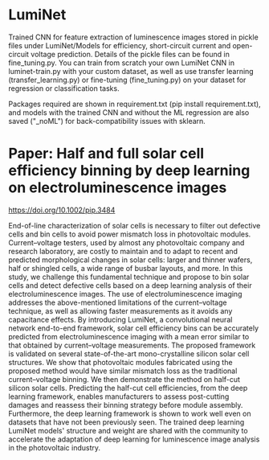 # LumiNet
Trained CNN for feature extraction of luminescence images stored in pickle files under LumiNet/Models for efficiency, short-circuit current and open-circuit voltage prediction. Details of the pickle files can be found in fine_tuning.py. You can train from scratch your own LumiNet CNN in luminet-train.py with your custom dataset, as well as use transfer learning (transfer_learning.py) or fine-tuning (fine_tuning.py) on your dataset for regression or classification tasks.

Packages required are shown in requirement.txt (pip install requirement.txt), and models with the trained CNN and without the ML regression are also saved ("_noML") for back-compatibility issues with sklearn.

# Paper: Half and full solar cell efficiency binning by deep learning on electroluminescence images
https://doi.org/10.1002/pip.3484

End-of-line characterization of solar cells is necessary to filter out defective cells and bin cells to avoid power mismatch loss in photovoltaic modules. Current–voltage testers, used by almost any photovoltaic company and research laboratory, are costly to maintain and to adapt to recent and predicted morphological changes in solar cells: larger and thinner wafers, half or shingled cells, a wide range of busbar layouts, and more. In this study, we challenge this fundamental technique and propose to bin solar cells and detect defective cells based on a deep learning analysis of their electroluminescence images. The use of electroluminescence imaging addresses the above-mentioned limitations of the current–voltage technique, as well as allowing faster measurements as it avoids any capacitance effects. By introducing LumiNet, a convolutional neural network end-to-end framework, solar cell efficiency bins can be accurately predicted from electroluminescence imaging with a mean error similar to that obtained by current–voltage measurements. The proposed framework is validated on several state-of-the-art mono-crystalline silicon solar cell structures. We show that photovoltaic modules fabricated using the proposed method would have similar mismatch loss as the traditional current–voltage binning. We then demonstrate the method on half-cut silicon solar cells. Predicting the half-cut cell efficiencies, from the deep learning framework, enables manufacturers to assess post-cutting damages and reassess their binning strategy before module assembly. Furthermore, the deep learning framework is shown to work well even on datasets that have not been previously seen. The trained deep learning LumiNet models' structure and weight are shared with the community to accelerate the adaptation of deep learning for luminescence image analysis in the photovoltaic industry.
